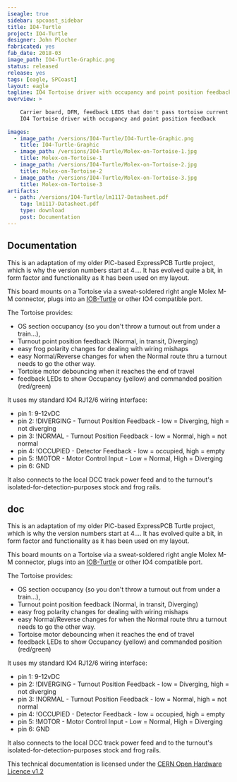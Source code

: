 ```yaml
---
iseagle: true
sidebar: spcoast_sidebar
title: IO4-Turtle
project: IO4-Turtle
designer: John Plocher
fabricated: yes
fab_date: 2018-03
image_path: IO4-Turtle-Graphic.png
status: released
release: yes
tags: [eagle, SPCoast]
layout: eagle
tagline: IO4 Tortoise driver with occupancy and point position feedback
overview: >
    
    Carrier board, DFM, feedback LEDS that don't pass tortoise current and
    IO4 Tortoise driver with occupancy and point position feedback
    
images:
  - image_path: /versions/IO4-Turtle/IO4-Turtle-Graphic.png
    title: IO4-Turtle-Graphic
  - image_path: /versions/IO4-Turtle/Molex-on-Tortoise-1.jpg
    title: Molex-on-Tortoise-1
  - image_path: /versions/IO4-Turtle/Molex-on-Tortoise-2.jpg
    title: Molex-on-Tortoise-2
  - image_path: /versions/IO4-Turtle/Molex-on-Tortoise-3.jpg
    title: Molex-on-Tortoise-3
artifacts:
  - path: /versions/IO4-Turtle/lm1117-Datasheet.pdf
    tag: lm1117-Datasheet.pdf
    type: download
    post: Documentation
---
```


## Documentation

This is an adaptation of my older PIC-based ExpressPCB Turtle
project, which is why the version numbers start at 4….  It has
evolved quite a bit, in form factor and functionality as it has
been used on my layout.

This board mounts on a Tortoise via a sweat-soldered right angle
Molex M-M connector, plugs into an [IOB-Turtle](/pages/IOB-Turtle)
or other IO4 compatible port.

The Tortoise provides:


 * OS section occupancy (so you don't throw a turnout out from under a train...),
 * Turnout point position feedback (Normal, in transit, Diverging)
 * easy frog polarity changes for dealing with wiring mishaps
 * easy Normal/Reverse changes for when the Normal route thru a turnout needs to go the other way.
 * Tortoise motor debouncing when it reaches the end of travel
 * feedback LEDs to show Occupancy (yellow) and commanded position (red/green)


It uses my standard IO4 RJ12/6 wiring interface:


 * pin 1: 9-12vDC
 * pin 2: !DIVERGING - Turnout Position Feedback - low = Diverging, high = not diverging
 * pin 3: !NORMAL    - Turnout Position Feedback - low = Normal, high = not normal
 * pin 4: !OCCUPIED  - Detector Feedback - low = occupied, high = empty
 * pin 5: !MOTOR     - Motor Control Input - Low = Normal, High = Diverging
 * pin 6: GND

It also connects to the local DCC track power feed and to the turnout's isolated-for-detection-purposes stock and frog rails.



## doc

This is an adaptation of my older PIC-based ExpressPCB Turtle
project, which is why the version numbers start at 4….  It has
evolved quite a bit, in form factor and functionality as it has
been used on my layout.

This board mounts on a Tortoise via a sweat-soldered right angle
Molex M-M connector, plugs into an [IOB-Turtle](/pages/IOB-Turtle)
or other IO4 compatible port.

The Tortoise provides:


 * OS section occupancy (so you don't throw a turnout out from under a train...),
 * Turnout point position feedback (Normal, in transit, Diverging)
 * easy frog polarity changes for dealing with wiring mishaps
 * easy Normal/Reverse changes for when the Normal route thru a turnout needs to go the other way.
 * Tortoise motor debouncing when it reaches the end of travel
 * feedback LEDs to show Occupancy (yellow) and commanded position (red/green)


It uses my standard IO4 RJ12/6 wiring interface:


 * pin 1: 9-12vDC
 * pin 2: !DIVERGING - Turnout Position Feedback - low = Diverging, high = not diverging
 * pin 3: !NORMAL    - Turnout Position Feedback - low = Normal, high = not normal
 * pin 4: !OCCUPIED  - Detector Feedback - low = occupied, high = empty
 * pin 5: !MOTOR     - Motor Control Input - Low = Normal, High = Diverging
 * pin 6: GND

It also connects to the local DCC track power feed and to the turnout's isolated-for-detection-purposes stock and frog rails.




This technical documentation is licensed under the [CERN Open Hardware Licence v1.2](http://www.ohwr.org/attachments/2388/cern_ohl_v_1_2.txt)
